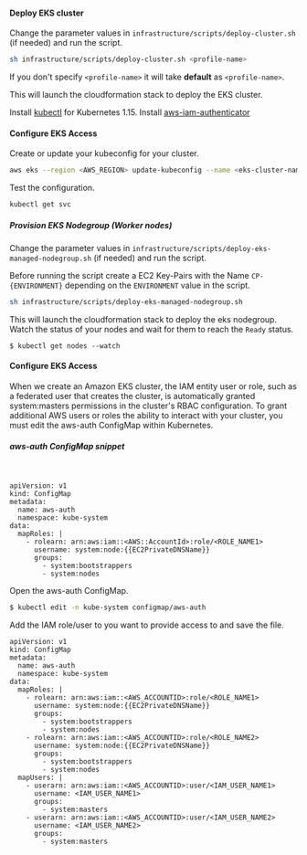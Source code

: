 
#### Deploy EKS cluster
Change the parameter values in `infrastructure/scripts/deploy-cluster.sh` (if needed) and run the script.
```bash
sh infrastructure/scripts/deploy-cluster.sh <profile-name>
```
If you don't specify `<profile-name>` it will take **default** as `<profile-name>`.

This will launch the cloudformation stack to deploy the EKS cluster.

Install [kubectl](https://docs.aws.amazon.com/eks/latest/userguide/install-kubectl.html) for Kubernetes 1.15.
Install [aws-iam-authenticator](https://docs.aws.amazon.com/eks/latest/userguide/install-aws-iam-authenticator.html)

#### Configure EKS Access

Create or update your kubeconfig for your cluster.

```bash
aws eks --region <AWS_REGION> update-kubeconfig --name <eks-cluster-name> --profile <profile-name>
```

Test the configuration.

```bash
kubectl get svc
```

##### Provision EKS Nodegroup (Worker nodes)
Change the parameter values in `infrastructure/scripts/deploy-eks-managed-nodegroup.sh` (if needed) and run the script.

Before running the script create a EC2 Key-Pairs with the Name `CP-{ENVIRONMENT}` depending on the `ENVIRONMENT` value in the script.
```bash
sh infrastructure/scripts/deploy-eks-managed-nodegroup.sh
```

This will launch the cloudformation stack to deploy the eks nodegroup. Watch the status of your nodes and wait for them to reach the `Ready` status.
```
$ kubectl get nodes --watch
```

#### Configure EKS Access

When we create an Amazon EKS cluster, the IAM entity user or role, such as a federated user that creates the cluster, is automatically granted system:masters permissions in the cluster's RBAC configuration. To grant additional AWS users or roles the ability to interact with your cluster, you must edit the aws-auth ConfigMap within Kubernetes.

##### aws-auth ConfigMap snippet
&nbsp;
```
apiVersion: v1
kind: ConfigMap
metadata:
  name: aws-auth
  namespace: kube-system
data:
  mapRoles: |
    - rolearn: arn:aws:iam::<AWS::AccountId>:role/<ROLE_NAME1>
      username: system:node:{{EC2PrivateDNSName}}
      groups:
        - system:bootstrappers
        - system:nodes
```

Open the aws-auth ConfigMap.

```bash
$ kubectl edit -n kube-system configmap/aws-auth
```

Add the IAM role/user to you want to provide access to and save the file.

```
apiVersion: v1
kind: ConfigMap
metadata:
  name: aws-auth
  namespace: kube-system
data:
  mapRoles: |
    - rolearn: arn:aws:iam::<AWS_ACCOUNTID>:role/<ROLE_NAME1>
      username: system:node:{{EC2PrivateDNSName}}
      groups:
        - system:bootstrappers
        - system:nodes
    - rolearn: arn:aws:iam::<AWS_ACCOUNTID>:role/<ROLE_NAME2>
      username: system:node:{{EC2PrivateDNSName}}
      groups:
        - system:bootstrappers
        - system:nodes
  mapUsers: |
    - userarn: arn:aws:iam::<AWS_ACCOUNTID>:user/<IAM_USER_NAME1>
      username: <IAM_USER_NAME1>
      groups:
        - system:masters
    - userarn: arn:aws:iam::<AWS_ACCOUNTID>:user/<IAM_USER_NAME2>
      username: <IAM_USER_NAME2>
      groups:
        - system:masters
```


